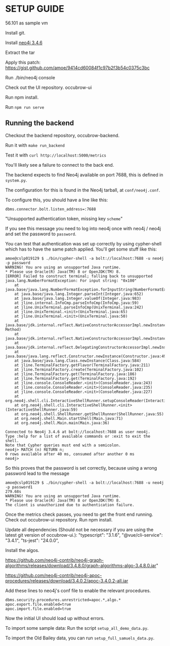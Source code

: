 # SETUP GUIDE

56.101 as sample vm

Install git.

Install [neo4j
3.4.6](https://neo4j.com/artifact.php?name=neo4j-community-3.4.6-unix.tar.gz)

Extract the tar

Apply this patch: https://gist.github.com/amoe/9414cd60084f1c97b2f3b54c0375c3bc

Run     ./bin/neo4j console

Check out the UI repository.  occubrow-ui

Run npm install.

Run `npm run serve`

## Running the backend

Checkout the backend repository, occubrow-backend.

Run it with `make run_backend`

Test it with `curl http://localhost:5000/metrics`

You'll likely see a failure to connect to the back end.

The backend expects to find Neo4j available on port 7688, this is defined in
`system.py`.

The configuration for this is found in the Neo4j tarball, at `conf/neo4j.conf`.

To configure this, you should have a line like this:

    dbms.connector.bolt.listen_address=:7688

"Unsupported authentication token, missing key `scheme`"

If you see this message you need to log into neo4j once with neo4j / neo4j and
set the password to `password`.

You can test that authentication was set up correctly by using cypher-shell
which has to have the same patch applied.  You'll get some stuff like this:

```
amoe@cslp019129 $ ./bin/cypher-shell -a bolt://localhost:7688 -u neo4j -p password
WARNING! You are using an unsupported Java runtime. 
* Please use Oracle(R) Java(TM) 8 or OpenJDK(TM) 8.
[ERROR] Failed to construct terminal; falling back to unsupported
java.lang.NumberFormatException: For input string: "0x100"
	at java.base/java.lang.NumberFormatException.forInputString(NumberFormatException.java:65)
	at java.base/java.lang.Integer.parseInt(Integer.java:652)
	at java.base/java.lang.Integer.valueOf(Integer.java:983)
	at jline.internal.InfoCmp.parseInfoCmp(InfoCmp.java:59)
	at jline.UnixTerminal.parseInfoCmp(UnixTerminal.java:242)
	at jline.UnixTerminal.<init>(UnixTerminal.java:65)
	at jline.UnixTerminal.<init>(UnixTerminal.java:50)
	at java.base/jdk.internal.reflect.NativeConstructorAccessorImpl.newInstance0(Native Method)
	at java.base/jdk.internal.reflect.NativeConstructorAccessorImpl.newInstance(NativeConstructorAccessorImpl.java:62)
	at java.base/jdk.internal.reflect.DelegatingConstructorAccessorImpl.newInstance(DelegatingConstructorAccessorImpl.java:45)
	at java.base/java.lang.reflect.Constructor.newInstance(Constructor.java:490)
	at java.base/java.lang.Class.newInstance(Class.java:584)
	at jline.TerminalFactory.getFlavor(TerminalFactory.java:211)
	at jline.TerminalFactory.create(TerminalFactory.java:102)
	at jline.TerminalFactory.get(TerminalFactory.java:186)
	at jline.TerminalFactory.get(TerminalFactory.java:192)
	at jline.console.ConsoleReader.<init>(ConsoleReader.java:243)
	at jline.console.ConsoleReader.<init>(ConsoleReader.java:235)
	at jline.console.ConsoleReader.<init>(ConsoleReader.java:227)
	at org.neo4j.shell.cli.InteractiveShellRunner.setupConsoleReader(InteractiveShellRunner.java:68)
	at org.neo4j.shell.cli.InteractiveShellRunner.<init>(InteractiveShellRunner.java:59)
	at org.neo4j.shell.ShellRunner.getShellRunner(ShellRunner.java:55)
	at org.neo4j.shell.Main.startShell(Main.java:71)
	at org.neo4j.shell.Main.main(Main.java:36)

Connected to Neo4j 3.4.6 at bolt://localhost:7688 as user neo4j.
Type :help for a list of available commands or :exit to exit the shell.
Note that Cypher queries must end with a semicolon.
neo4j> MATCH (n) RETURN n;
0 rows available after 40 ms, consumed after another 0 ms
neo4j> 
```
So this proves that the password is set correctly, because using a wrong
password lead to the message

    amoe@cslp019129 $ ./bin/cypher-shell -a bolt://localhost:7688 -u neo4j -p password1                                                                                                                      279.68s 
    WARNING! You are using an unsupported Java runtime. 
    * Please use Oracle(R) Java(TM) 8 or OpenJDK(TM) 8.
    The client is unauthorized due to authentication failure.

Once the metrics check passes, you need to get the front end running.
Check out occubrow-ui repository.
Run npm install.

Update all dependencies (Should not be necessary if you are using the latest git
version of occubrow-ui.):
    "typescript": "3.1.6",
    "@vue/cli-service": "3.4.1",
    "ts-jest": "24.0.0",



Install the algos.

https://github.com/neo4j-contrib/neo4j-graph-algorithms/releases/download/3.4.8.0/graph-algorithms-algo-3.4.8.0.jar"

https://github.com/neo4j-contrib/neo4j-apoc-procedures/releases/download/3.4.0.2/apoc-3.4.0.2-all.jar

Add these lines to neo4j's conf file to enable the relevant procedures.

    dbms.security.procedures.unrestricted=apoc.*,algo.*
    apoc.export.file.enabled=true
    apoc.import.file.enabled=true

Now the initial UI should load up without errors.

To import some sample data: Run the script `setup_all_demo_data.py`.

To import the Old Bailey data, you can run `setup_full_samuels_data.py`.
